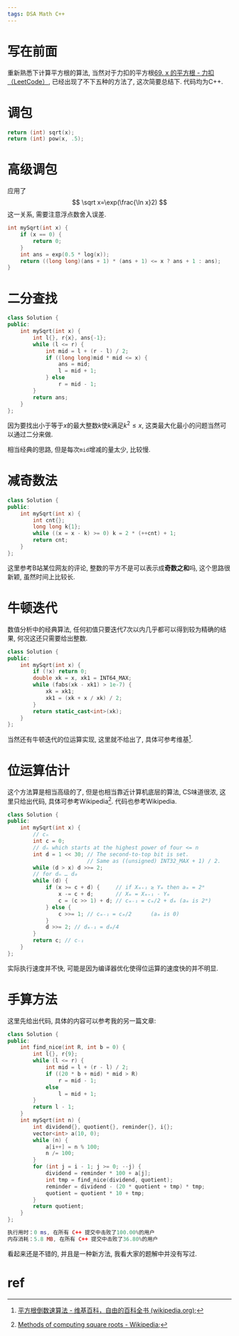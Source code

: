 ```yaml
---
tags: DSA Math C++
---
```


# 写在前面

重新熟悉下计算平方根的算法, 当然对于力扣的平方根[69. x 的平方根 - 力扣（LeetCode）](https://leetcode.cn/problems/sqrtx/), 已经出现了不下五种的方法了, 这次简要总结下. 代码均为C++.

# 调包

```cpp
return (int) sqrt(x);
return (int) pow(x, .5);
```

# 高级调包

应用了
$$
\sqrt x=\exp(\frac{\ln x}2)
$$
这一关系, 需要注意浮点数舍入误差.

```cpp
int mySqrt(int x) {
    if (x == 0) {
        return 0;
    }
    int ans = exp(0.5 * log(x));
    return ((long long)(ans + 1) * (ans + 1) <= x ? ans + 1 : ans);
}
```

# 二分查找

```cpp
class Solution {
public:
    int mySqrt(int x) {
        int l{}, r{x}, ans{-1};
        while (l <= r) {
            int mid = l + (r - l) / 2;
            if ((long long)mid * mid <= x) {
                ans = mid;
                l = mid + 1;
            } else
                r = mid - 1;
        }
        return ans;
    }
};
```

因为要找出小于等于$x$的最大整数$k$使$k$满足$k^2\leq x$, 这类最大化最小的问题当然可以通过二分来做. 

相当经典的思路, 但是每次`mid`增减的量太少, 比较慢. 

# 减奇数法

```cpp
class Solution {
public:
    int mySqrt(int x) {
        int cnt{};
        long long k{1};
        while ((x = x - k) >= 0) k = 2 * (++cnt) + 1;
        return cnt;
    }
};
```

这里参考B站某位网友的评论, 整数的平方不是可以表示成**奇数之和**吗, 这个思路很新颖, 虽然时间上比较长. 

# 牛顿迭代

数值分析中的经典算法, 任何初值只要迭代7次以内几乎都可以得到较为精确的结果, 何况这还只需要给出整数. 

```cpp
class Solution {
public:
    int mySqrt(int x) {
        if (!x) return 0;
        double xk = x, xk1 = INT64_MAX;
        while (fabs(xk - xk1) > 1e-7) {
            xk = xk1;
            xk1 = (xk + x / xk) / 2;
        }
        return static_cast<int>(xk);
    }
};
```

当然还有牛顿迭代的位运算实现, 这里就不给出了, 具体可参考维基[^1]. 

# 位运算估计

这个方法算是相当高级的了, 但是也相当靠近计算机底层的算法, CS味道很浓, 这里只给出代码, 具体可参考Wikipedia[^2]. 代码也参考Wikipedia. 

```cpp
class Solution {
public:
    int mySqrt(int x) {
        // cₙ
        int c = 0;
        // dₙ which starts at the highest power of four <= n
        int d = 1 << 30; // The second-to-top bit is set.
                         // Same as ((unsigned) INT32_MAX + 1) / 2.
        while (d > x) d >>= 2;
        // for dₙ … d₀
        while (d) {
            if (x >= c + d) {     // if Xₘ₊₁ ≥ Yₘ then aₘ = 2ᵐ
                x -= c + d;       // Xₘ = Xₘ₊₁ - Yₘ
                c = (c >> 1) + d; // cₘ₋₁ = cₘ/2 + dₘ (aₘ is 2ᵐ)
            } else {
                c >>= 1; // cₘ₋₁ = cₘ/2      (aₘ is 0)
            }
            d >>= 2; // dₘ₋₁ = dₘ/4
        }
        return c; // c₋₁
    }
};
```

实际执行速度并不快, 可能是因为编译器优化使得位运算的速度快的并不明显.

# 手算方法

这里先给出代码, 具体的内容可以参考我的另一篇文章:

```cpp
class Solution {
public:
    int find_nice(int R, int b = 0) {
        int l{}, r{9};
        while (l <= r) {
            int mid = l + (r - l) / 2;
            if ((20 * b + mid) * mid > R)
                r = mid - 1;
            else
                l = mid + 1;
        }
        return l - 1;
    }
    int mySqrt(int n) {
        int dividend{}, quotient{}, reminder{}, i{};
        vector<int> a(10, 0);
        while (n) {
            a[i++] = n % 100;
            n /= 100;
        }
        for (int j = i - 1; j >= 0; --j) {
            dividend = reminder * 100 + a[j];
            int tmp = find_nice(dividend, quotient);
            reminder = dividend - (20 * quotient + tmp) * tmp;
            quotient = quotient * 10 + tmp;
        }
        return quotient;
    }
};
```

```lua
执行用时：0 ms, 在所有 C++ 提交中击败了100.00%的用户
内存消耗：5.8 MB, 在所有 C++ 提交中击败了36.80%的用户
```

看起来还是不错的, 并且是一种新方法, 我看大家的题解中并没有写过. 

# ref

[^1]:[平方根倒数速算法 - 维基百科，自由的百科全书 (wikipedia.org)](https://zh.wikipedia.org/wiki/平方根倒数速算法);

[^2]:[Methods of computing square roots - Wikipedia](https://en.wikipedia.org/wiki/Methods_of_computing_square_roots#Binary_numeral_system_(base_2));
